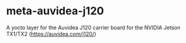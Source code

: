 # meta-auvidea-j120
A yocto layer for the Auvidea J120 carrier board for the NVIDIA Jetson TX1/TX2 (https://auvidea.com/j120/)
